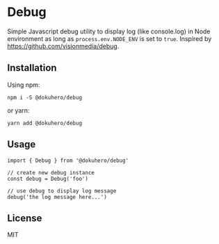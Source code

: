# Debug

Simple Javascript debug utility to display log (like console.log) in Node environment as long as `process.env.NODE_ENV` is set to `true`. Inspired by https://github.com/visionmedia/debug.

## Installation

Using npm:

```
npm i -S @dokuhero/debug
```

or yarn:

```
yarn add @dokuhero/debug
```

## Usage

```
import { Debug } from '@dokuhero/debug'

// create new debug instance
const debug = Debug('foo')

// use debug to display log message
debug('the log message here...')
```

## License

MIT
